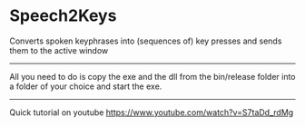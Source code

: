 # Speech2Keys
Converts spoken keyphrases into (sequences of) key presses and sends them to the active window

**************************************************************************************************************************
All you need to do is copy the exe and the dll from the bin/release folder into a folder of your choice and start the exe.
**************************************************************************************************************************

Quick tutorial on youtube
https://www.youtube.com/watch?v=S7taDd_rdMg
